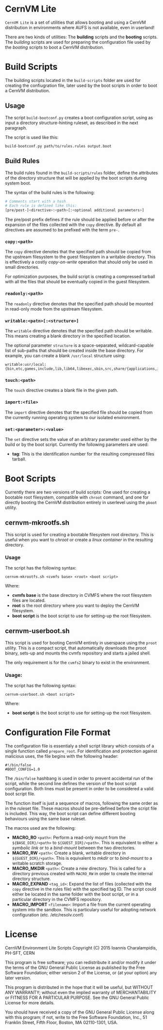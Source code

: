 
# CernVM Lite

`CernVM Lite` is a set of utilities that allows booting and using a CernVM distribution in environments where AUFS is not available, even in userland!

There are two kinds of utilities: The **building** scripts and the **booting** scripts. The *building* scripts are used for preparing the configuration file used by the *booting* scripts to boot a CernVM distribution.

# Build Scripts

The building scripts located in the `build-scripts` folder are used for creating the confiugration file, later used by the boot scripts in order to boot a CernVM distribution.

## Usage

The script `build-bootconf.py` creates a boot configuration script, using as input a directory structure-hinting ruleset, as described in the next paragraph.

The script is used like this:

    build-bootconf.py path/to/rules.rules output.boot

## Build Rules

The build rules found in the `build-scripts/rules` folder, define the attributes of the directory structure that will be applied by the boot scripts during system boot.

The syntax of the build rules is the following:

```sh
# Comments start with a hash
# Each rule is defined like this:
[pre/post-]<directive>:<path>[:<optional additional parameters>]
```

The pre/post prefix defines if the rule should be applied before or after the expansion of the files collected with the `copy` directive. By default all directives are assumed to be prefixed with the term `pre-`.

### `copy:<path>`

The `copy` directive denotes that the specified path should be copied from the upstream filesystem to the guest filesystem in a writable directory. This is effectively a costly *copy-on-write* operation that should only be used in small directories. 

For optimization purposes, the build script is creating a compressed tarball with all the files that should be eventually copied in the guest filesystem.

### `readonly:<path>`

The `readonly` directive denotes that the specified path should be mounted in read-only mode from the upstream filesystem.

### `writable:<patn>[:<structure>]`

The `writable` directive denotes that the specified path should be writable. This means creating a blank directory in the specified location.

The optional parameter `structure` is a space-separated, wildcard-capable list of sub-paths that should be created inside the base directory. For example, you can create a blank `/usr/local` structure using:

    writable:usr/local:{bin,etc,games,include,lib,lib64,libexec,sbin,src,share/{applications,info,perl5,man/man{1,1x,2,2x,3,3x,4,4x,5,5x,6,6x,7,7x,8,8x,9,9x,n}}}

### `touch:<path>`

The `touch` directive creates a blank file in the given path.

### `import:<file>`

The `import` directive denotes that the specified file should be copied from the currently running operating system to our isolated environment.

### `set:<parameter>:<value>`

The `set` directive sets the value of an arbitrary parameter used either by the build or by the boot script. Currently the following parameters are used:

 * __tag__: This is the identification number for the resulting compressed files tarball. 

# Boot Scripts

Currently there are two versions of build scripts: One used for creating a bootable root filesystem, compatible with `chroot` command, and one for directly booting the CernVM distribution entirely in userlevel using the `pboot` utility.

## cernvm-mkrootfs.sh

This script is used for creating a bootable filesystem root directory. This is useful when you want to *chroot* or create a *linux container* in the resulting directory.

### Usage

The script has the following syntax:

    cernvm-mkrootfs.sh <cvmfs base> <root> <boot script>

Where:

 * __cvmfs base__ is the base directory in CVMFS where the root filesystem files are located.
 * __root__ is the root directory where you want to deploy the CernVM filesystem.
 * __boot script__ is the boot script to use for setting-up the root filesystem.

## cernvm-userboot.sh

This script is used for booting CernVM entirely in userspace using the `proot` utility. This is a compact script, that automatically downloads the proot binary, sets-up and mounts the cvmfs repository and starts a jailed shell.

The only requirement is for the `cvmfs2` binary to exist in the environment.

### Usage:

The script has the following syntax:

    cernvm-userboot.sh <boot script>

Where:

 * __boot script__ is the boot script to use for setting-up the root filesystem.

# Configuration File Format

The configuration file is essentialy a shell script library which consists of a single function called `prepare_root`. For identification and protection against malicious uses, the file begins with the following header:

    #!/bin/false
    #BOOT_CONFIG=1.0

The `/bin/false` hashbang is used in order to prevent accidental run of the script, while the second line defines the version of the boot script configuration. Both lines must be present in order to be considered a valid boot script file.

The function itself is just a sequence of macros, following the same order as in the ruleset file. These macros should be pre-defined before the script file is included. This way, the boot script can define different booting behaviours using the same base ruleset.

The macros used are the following:

 * __MACRO_RO__ `<path>`: Perform a read-only mount from the `${BASE_DIR}/<path>` to `${GUEST_DIR}/<path>`. This is equivalent to either a *symbolic link* or to a *bind-mount* between the two directories.
 * __MACRO_RW__ `<path>`: Create a blank, writable directory in `${GUEST_DIR}/<path>`. This is equivalent to *mkdir* or to *bind-mount* to a writable scratch storage.
 * __MACRO_MKDIR__ `<path>`: Create a new directory. This is called for a directory previous created with `MACRO_RW` in order to create the internal directory structure.
 * __MACRO_EXPAND__ `<tag_id>`: Expand the list of files (collected with the `copy` directive in the rules file) with the specified tag ID. The script could either be located in the same folder with the boot script, or in a particular directory in the CVMFS repository.
 * __MACRO_IMPORT__ `<filename>`: Import a file from the current operating system into the sandbox. This is particulary useful for adopting network configuration (etc. /etc/resolv.conf)

# License 

CernVM Environment Lite Scripts 
Copyright (C) 2015  Ioannis Charalampidis, PH-SFT, CERN

This program is free software; you can redistribute it and/or
modify it under the terms of the GNU General Public License
as published by the Free Software Foundation; either version 2
of the License, or (at your option) any later version.

This program is distributed in the hope that it will be useful,
but WITHOUT ANY WARRANTY; without even the implied warranty of
MERCHANTABILITY or FITNESS FOR A PARTICULAR PURPOSE.  See the
GNU General Public License for more details.

You should have received a copy of the GNU General Public License
along with this program; if not, write to the Free Software
Foundation, Inc., 51 Franklin Street, Fifth Floor, Boston, MA  02110-1301, USA.
